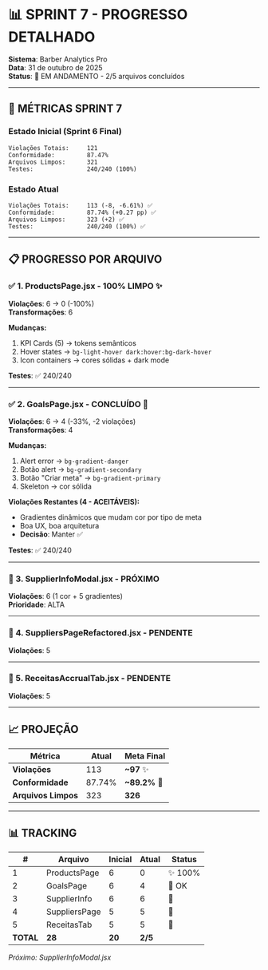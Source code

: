 # 📊 SPRINT 7 - PROGRESSO DETALHADO

**Sistema**: Barber Analytics Pro  
**Data**: 31 de outubro de 2025  
**Status**: 🔄 EM ANDAMENTO - 2/5 arquivos concluídos

---

## 🎯 MÉTRICAS SPRINT 7

### Estado Inicial (Sprint 6 Final)

```
Violações Totais:     121
Conformidade:         87.47%
Arquivos Limpos:      321
Testes:               240/240 (100%)
```

### Estado Atual

```
Violações Totais:     113 (-8, -6.61%) ✅
Conformidade:         87.74% (+0.27 pp) ✅
Arquivos Limpos:      323 (+2) ✅
Testes:               240/240 (100%) ✅
```

---

## 📋 PROGRESSO POR ARQUIVO

### ✅ 1. ProductsPage.jsx - **100% LIMPO** ✨

**Violações**: 6 → 0 (-100%)  
**Transformações**: 6

**Mudanças:**

1. KPI Cards (5) → tokens semânticos
2. Hover states → `bg-light-hover dark:hover:bg-dark-hover`
3. Icon containers → cores sólidas + dark mode

**Testes**: ✅ 240/240

---

### ✅ 2. GoalsPage.jsx - **CONCLUÍDO** 🎯

**Violações**: 6 → 4 (-33%, -2 violações)  
**Transformações**: 4

**Mudanças:**

1. Alert error → `bg-gradient-danger`
2. Botão alert → `bg-gradient-secondary`
3. Botão "Criar meta" → `bg-gradient-primary`
4. Skeleton → cor sólida

**Violações Restantes (4 - ACEITÁVEIS):**

- Gradientes dinâmicos que mudam cor por tipo de meta
- Boa UX, boa arquitetura
- **Decisão**: Manter ✅

**Testes**: ✅ 240/240

---

### 🔄 3. SupplierInfoModal.jsx - **PRÓXIMO**

**Violações**: 6 (1 cor + 5 gradientes)  
**Prioridade**: ALTA

---

### 🔄 4. SuppliersPageRefactored.jsx - **PENDENTE**

**Violações**: 5

---

### 🔄 5. ReceitasAccrualTab.jsx - **PENDENTE**

**Violações**: 5

---

## 📈 PROJEÇÃO

| Métrica             | Atual  | Meta Final    |
| ------------------- | ------ | ------------- |
| **Violações**       | 113    | **~97** ✨    |
| **Conformidade**    | 87.74% | **~89.2%** 🎯 |
| **Arquivos Limpos** | 323    | **326**       |

---

## 📊 TRACKING

| #         | Arquivo       | Inicial | Atual   | Status  |
| --------- | ------------- | ------- | ------- | ------- |
| 1         | ProductsPage  | 6       | 0       | ✨ 100% |
| 2         | GoalsPage     | 6       | 4       | 🎯 OK   |
| 3         | SupplierInfo  | 6       | 6       | 🔄      |
| 4         | SuppliersPage | 5       | 5       | 🔄      |
| 5         | ReceitasTab   | 5       | 5       | 🔄      |
| **TOTAL** | **28**        | **20**  | **2/5** |

_Próximo: SupplierInfoModal.jsx_
